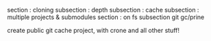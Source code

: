 section : cloning
subsection : depth
subsection : cache
subsection : multiple projects & submodules
section : on fs
subsection git gc/prine

create public git cache project, with crone and all other stuff!
